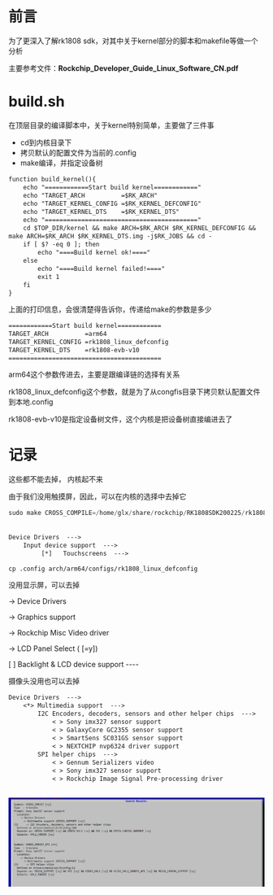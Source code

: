 # 前言

为了更深入了解rk1808 sdk，对其中关于kernel部分的脚本和makefile等做一个分析

主要参考文件：**Rockchip_Developer_Guide_Linux_Software_CN.pdf**

# build.sh

在顶层目录的编译脚本中，关于kernel特别简单，主要做了三件事

* cd到内核目录下
* 拷贝默认的配置文件为当前的.config
* make编译，并指定设备树

```shell
function build_kernel(){
    echo "============Start build kernel============"
    echo "TARGET_ARCH          =$RK_ARCH"
    echo "TARGET_KERNEL_CONFIG =$RK_KERNEL_DEFCONFIG"
    echo "TARGET_KERNEL_DTS    =$RK_KERNEL_DTS"
    echo "=========================================="
    cd $TOP_DIR/kernel && make ARCH=$RK_ARCH $RK_KERNEL_DEFCONFIG && make ARCH=$RK_ARCH $RK_KERNEL_DTS.img -j$RK_JOBS && cd -
    if [ $? -eq 0 ]; then
        echo "====Build kernel ok!===="
    else
        echo "====Build kernel failed!===="
        exit 1  
    fi  
}
```

上面的打印信息，会很清楚得告诉你，传递给make的参数是多少

```shell
============Start build kernel============
TARGET_ARCH          =arm64
TARGET_KERNEL_CONFIG =rk1808_linux_defconfig
TARGET_KERNEL_DTS    =rk1808-evb-v10
==========================================
```

arm64这个参数传进去，主要是跟编译链的选择有关系

rk1808_linux_defconfig这个参数，就是为了从congfis目录下拷贝默认配置文件到本地.config

rk1808-evb-v10是指定设备树文件，这个内核是把设备树直接编进去了



# 记录

这些都不能去掉， 内核起不来

由于我们没用触摸屏，因此，可以在内核的选择中去掉它

```cpp
sudo make CROSS_COMPILE=/home/glx/share/rockchip/RK1808SDK200225/rk1808_linux_200225/prebuilts/gcc/linux-x86/aarch64/gcc-linaro-6.3.1-2017.05-x86_64_aarch64-linux-gnu/bin/aarch64-linux-gnu- menuconfig
    

```



```
Device Drivers  --->
    Input device support  --->
         [*]   Touchscreens  --->
```

```shell
cp .config arch/arm64/configs/rk1808_linux_defconfig     
```



没用显示屏，可以去掉

-> Device Drivers

 -> Graphics support

 -> Rockchip Misc Video driver

-> LCD Panel Select (<choice> [=y]) 

[ ] Backlight & LCD device support  ----    



摄像头没用也可以去掉

```shell
Device Drivers  --->  
	<*> Multimedia support  --->  
		I2C Encoders, decoders, sensors and other helper chips  --->  
			< > Sony imx327 sensor support
			< > GalaxyCore GC2355 sensor support
			< > SmartSens SC031GS sensor support
			< > NEXTCHIP nvp6324 driver support
		SPI helper chips  --->
			< > Gennum Serializers video
			< > Sony imx327 sensor support
			< > Rockchip Image Signal Pre-processing driver
		
```



![image-20200728174421869](images/image-20200728174421869.png)